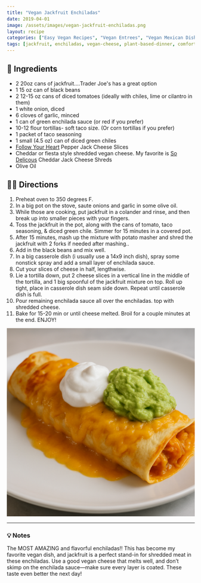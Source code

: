 ```yaml
---
title: "Vegan Jackfruit Enchiladas"
date: 2019-04-01
image: /assets/images/vegan-jackfruit-enchiladas.png
layout: recipe
categories: ["Easy Vegan Recipes", "Vegan Entrees", "Vegan Mexican Dishes"]
tags: [jackfruit, enchiladas, vegan-cheese, plant-based-dinner, comfort-food]
---
```


## 🧾 Ingredients

- 2 20oz cans of jackfruit....Trader Joe's has a great option
- 1 15 oz can of black beans
- 2 12-15 oz cans of diced tomatoes (ideally with chiles, lime or cilantro in them)
- 1 white onion, diced
- 6 cloves of garlic, minced
- 1 can of green enchilada sauce (or red if you prefer)
- 10-12 flour tortillas- soft taco size. (Or corn tortillas if you prefer)
- 1 packet of taco seasoning
- 1 small (4.5 oz) can of diced green chiles
- [Follow Your Heart](https://followyourheart.com) Pepper Jack Cheese Slices
- Cheddar or fiesta style shredded vegan cheese. My favorite is [So Delicous](http://sodeliciousdairyfree.com) Cheddar Jack Cheese Shreds</a>
- Olive Oil


## 👩‍🍳 Directions

1. Preheat oven to 350 degrees F.
2. In a big pot on the stove, saute onions and garlic in some olive oil.
3. While those are cooking, put jackfruit in a colander and rinse, and then break up into smaller pieces with your fingers.
4. Toss the jackfruit in the pot, along with the cans of tomato, taco seasoning, &amp; diced green chile. Simmer for 15 minutes in a covered pot.
5. After 15 minutes, mash up the mixture with potato masher and shred the jackfruit with 2 forks if needed after mashing..
6. Add in the black beans and mix well.
7. In a big casserole dish (i usually use a 14x9 inch dish), spray some nonstick spray and add a small layer of enchilada sauce.
8. Cut your slices of cheese in half, lengthwise.
9. Lie a tortilla down, put 2 cheese slices in a vertical line in the middle of the tortilla, and 1 big spoonful of the jackfruit mixture on top. Roll up tight, place in casserole dish seam side down. Repeat until casserole dish is full.
10. Pour remaining enchilada sauce all over the enchiladas. top with shredded cheese.
11. Bake for 15-20 min or until cheese melted. Broil for a couple minutes at the end. ENJOY!

![Vegan Jackfruit Enchilada](/assets/images/vegan-jackfruit-enchiladas.png)

---

### 💡 Notes

The MOST AMAZING and flavorful enchiladas!! This has become my favorite vegan dish, and jackfruit is a perfect stand-in for shredded meat in these enchiladas. Use a good vegan cheese that melts well, and don’t skimp on the enchilada sauce—make sure every layer is coated. These taste even better the next day!
